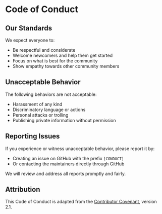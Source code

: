 # Code of Conduct

## Our Standards

We expect everyone to:

- Be respectful and considerate
- Welcome newcomers and help them get started
- Focus on what is best for the community
- Show empathy towards other community members

## Unacceptable Behavior

The following behaviors are not acceptable:

- Harassment of any kind
- Discriminatory language or actions
- Personal attacks or trolling
- Publishing private information without permission

## Reporting Issues

If you experience or witness unacceptable behavior, please report it by:

- Creating an issue on GitHub with the prefix `[CONDUCT]`
- Or contacting the maintainers directly through GitHub

We will review and address all reports promptly and fairly.

## Attribution

This Code of Conduct is adapted from the [Contributor Covenant](https://www.contributor-covenant.org), version 2.1.
